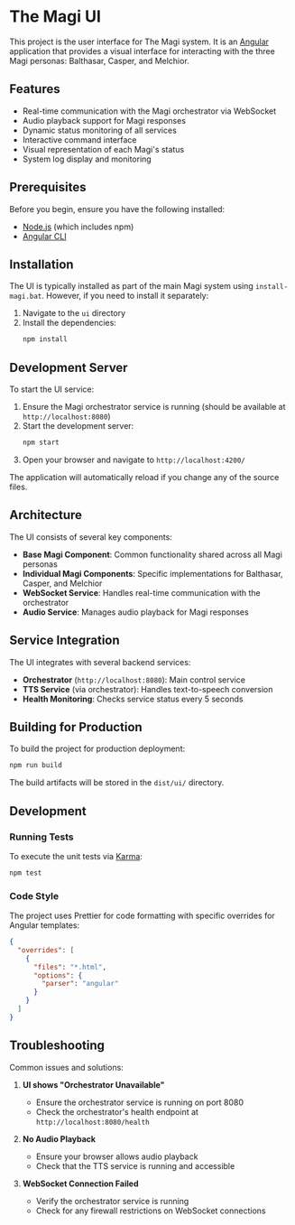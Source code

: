 # The Magi UI

This project is the user interface for The Magi system. It is an [Angular](https://angular.dev/) application that provides a visual interface for interacting with the three Magi personas: Balthasar, Casper, and Melchior.

## Features

- Real-time communication with the Magi orchestrator via WebSocket
- Audio playback support for Magi responses
- Dynamic status monitoring of all services
- Interactive command interface
- Visual representation of each Magi's status
- System log display and monitoring

## Prerequisites

Before you begin, ensure you have the following installed:
* [Node.js](https://nodejs.org/) (which includes npm)
* [Angular CLI](https://angular.dev/tools/cli)

## Installation

The UI is typically installed as part of the main Magi system using `install-magi.bat`. However, if you need to install it separately:

1. Navigate to the `ui` directory
2. Install the dependencies:
   ```bash
   npm install
   ```

## Development Server

To start the UI service:

1. Ensure the Magi orchestrator service is running (should be available at `http://localhost:8080`)
2. Start the development server:
   ```bash
   npm start
   ```
3. Open your browser and navigate to `http://localhost:4200/`

The application will automatically reload if you change any of the source files.

## Architecture

The UI consists of several key components:

- **Base Magi Component**: Common functionality shared across all Magi personas
- **Individual Magi Components**: Specific implementations for Balthasar, Casper, and Melchior
- **WebSocket Service**: Handles real-time communication with the orchestrator
- **Audio Service**: Manages audio playback for Magi responses

## Service Integration

The UI integrates with several backend services:

- **Orchestrator** (`http://localhost:8080`): Main control service
- **TTS Service** (via orchestrator): Handles text-to-speech conversion
- **Health Monitoring**: Checks service status every 5 seconds

## Building for Production

To build the project for production deployment:

```bash
npm run build
```

The build artifacts will be stored in the `dist/ui/` directory.

## Development

### Running Tests

To execute the unit tests via [Karma](https://karma-runner.github.io):

```bash
npm test
```

### Code Style

The project uses Prettier for code formatting with specific overrides for Angular templates:
```json
{
  "overrides": [
    {
      "files": "*.html",
      "options": {
        "parser": "angular"
      }
    }
  ]
}
```

## Troubleshooting

Common issues and solutions:

1. **UI shows "Orchestrator Unavailable"**
   - Ensure the orchestrator service is running on port 8080
   - Check the orchestrator's health endpoint at `http://localhost:8080/health`

2. **No Audio Playback**
   - Ensure your browser allows audio playback
   - Check that the TTS service is running and accessible

3. **WebSocket Connection Failed**
   - Verify the orchestrator service is running
   - Check for any firewall restrictions on WebSocket connections
